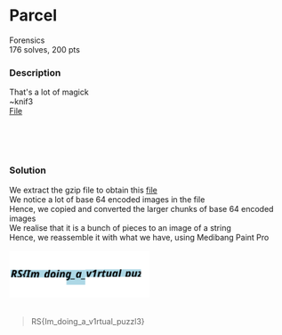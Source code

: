 # Parcel

Forensics<br/>
176 solves, 200 pts<br/>

### Description
That's a lot of magick<br/>
~knif3<br/>
[File](./Assets/Parcel/Parcel_original)

<br/><br/><br/>

### Solution
We extract the gzip file to obtain this [file](./Assets/Parcel/Parcel)<br/>
We notice a lot of base 64 encoded images in the file<br/>
Hence, we copied and converted the larger chunks of base 64 encoded images<br/>
We realise that it is a bunch of pieces to an image of a string<br/>
Hence, we reassemble it with what we have, using Medibang Paint Pro<br/><br/>
<img src="./Assets/Parcel/Parcel_Constructed.png" width="50%" height="50%"><br/>
<br/>
> RS{Im_doing_a_v1rtual_puzzl3}